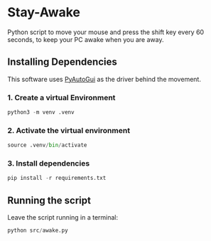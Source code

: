 # Stay-Awake

Python script to move your mouse and press the shift key every 60 seconds,
to keep your PC awake when you are away.

## Installing Dependencies

This software uses [PyAutoGui](https://github.com/asweigart/pyautogui) as the
driver behind the movement.

### 1. Create a virtual Environment

```python
python3 -m venv .venv
```

### 2. Activate the virtual environment

```python
source .venv/bin/activate
```

### 3. Install dependencies

```python
pip install -r requirements.txt
```

## Running the script

Leave the script running in a terminal:

```python
python src/awake.py
```
